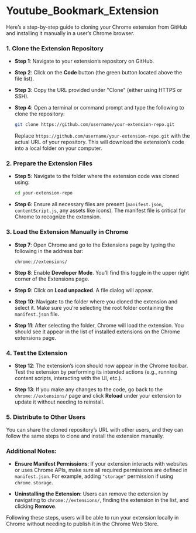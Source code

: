 # Youtube_Bookmark_Extension

Here’s a step-by-step guide to cloning your Chrome extension from GitHub and installing it manually in a user’s Chrome browser.

### 1. **Clone the Extension Repository**
   - **Step 1**: Navigate to your extension’s repository on GitHub.
   - **Step 2**: Click on the **Code** button (the green button located above the file list).
   - **Step 3**: Copy the URL provided under "Clone" (either using HTTPS or SSH).
   - **Step 4**: Open a terminal or command prompt and type the following to clone the repository:

     ```bash
     git clone https://github.com/username/your-extension-repo.git
     ```

     Replace `https://github.com/username/your-extension-repo.git` with the actual URL of your repository. This will download the extension’s code into a local folder on your computer.

### 2. **Prepare the Extension Files**
   - **Step 5**: Navigate to the folder where the extension code was cloned using:

     ```bash
     cd your-extension-repo
     ```

   - **Step 6**: Ensure all necessary files are present (`manifest.json`, `contentScript.js`, any assets like icons). The manifest file is critical for Chrome to recognize the extension.

### 3. **Load the Extension Manually in Chrome**
   - **Step 7**: Open Chrome and go to the Extensions page by typing the following in the address bar:

     ```
     chrome://extensions/
     ```

   - **Step 8**: Enable **Developer Mode**. You’ll find this toggle in the upper right corner of the Extensions page.
   
   - **Step 9**: Click on **Load unpacked**. A file dialog will appear.
   
   - **Step 10**: Navigate to the folder where you cloned the extension and select it. Make sure you’re selecting the root folder containing the `manifest.json` file.

   - **Step 11**: After selecting the folder, Chrome will load the extension. You should see it appear in the list of installed extensions on the Chrome extensions page.

### 4. **Test the Extension**
   - **Step 12**: The extension’s icon should now appear in the Chrome toolbar. Test the extension by performing its intended actions (e.g., running content scripts, interacting with the UI, etc.).

   - **Step 13**: If you make any changes to the code, go back to the `chrome://extensions/` page and click **Reload** under your extension to update it without needing to reinstall.

### 5. **Distribute to Other Users**
   You can share the cloned repository’s URL with other users, and they can follow the same steps to clone and install the extension manually.

### Additional Notes:
- **Ensure Manifest Permissions**: If your extension interacts with websites or uses Chrome APIs, make sure all required permissions are defined in `manifest.json`. For example, adding `"storage"` permission if using `chrome.storage`.

- **Uninstalling the Extension**: Users can remove the extension by navigating to `chrome://extensions/`, finding the extension in the list, and clicking **Remove**.

Following these steps, users will be able to run your extension locally in Chrome without needing to publish it in the Chrome Web Store.

